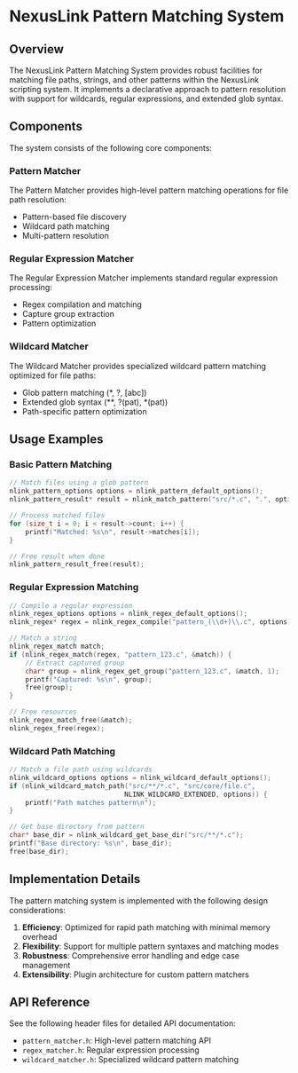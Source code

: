 # NexusLink Pattern Matching System

## Overview

The NexusLink Pattern Matching System provides robust facilities for matching file paths, strings, and other patterns within the NexusLink scripting system. It implements a declarative approach to pattern resolution with support for wildcards, regular expressions, and extended glob syntax.

## Components

The system consists of the following core components:

### Pattern Matcher

The Pattern Matcher provides high-level pattern matching operations for file path resolution:

- Pattern-based file discovery
- Wildcard path matching
- Multi-pattern resolution

### Regular Expression Matcher

The Regular Expression Matcher implements standard regular expression processing:

- Regex compilation and matching
- Capture group extraction
- Pattern optimization

### Wildcard Matcher

The Wildcard Matcher provides specialized wildcard pattern matching optimized for file paths:

- Glob pattern matching (*, ?, [abc])
- Extended glob syntax (**, ?(pat), *(pat))
- Path-specific pattern optimization

## Usage Examples

### Basic Pattern Matching

```c
// Match files using a glob pattern
nlink_pattern_options options = nlink_pattern_default_options();
nlink_pattern_result* result = nlink_match_pattern("src/*.c", ".", options);

// Process matched files
for (size_t i = 0; i < result->count; i++) {
    printf("Matched: %s\n", result->matches[i]);
}

// Free result when done
nlink_pattern_result_free(result);
```

### Regular Expression Matching

```c
// Compile a regular expression
nlink_regex_options options = nlink_regex_default_options();
nlink_regex* regex = nlink_regex_compile("pattern_(\\d+)\\.c", options);

// Match a string
nlink_regex_match match;
if (nlink_regex_match(regex, "pattern_123.c", &match)) {
    // Extract captured group
    char* group = nlink_regex_get_group("pattern_123.c", &match, 1);
    printf("Captured: %s\n", group);
    free(group);
}

// Free resources
nlink_regex_match_free(&match);
nlink_regex_free(regex);
```

### Wildcard Path Matching

```c
// Match a file path using wildcards
nlink_wildcard_options options = nlink_wildcard_default_options();
if (nlink_wildcard_match_path("src/**/*.c", "src/core/file.c", 
                             NLINK_WILDCARD_EXTENDED, options)) {
    printf("Path matches pattern\n");
}

// Get base directory from pattern
char* base_dir = nlink_wildcard_get_base_dir("src/**/*.c");
printf("Base directory: %s\n", base_dir);
free(base_dir);
```

## Implementation Details

The pattern matching system is implemented with the following design considerations:

1. **Efficiency**: Optimized for rapid path matching with minimal memory overhead
2. **Flexibility**: Support for multiple pattern syntaxes and matching modes
3. **Robustness**: Comprehensive error handling and edge case management
4. **Extensibility**: Plugin architecture for custom pattern matchers

## API Reference

See the following header files for detailed API documentation:

- `pattern_matcher.h`: High-level pattern matching API
- `regex_matcher.h`: Regular expression processing
- `wildcard_matcher.h`: Specialized wildcard pattern matching
